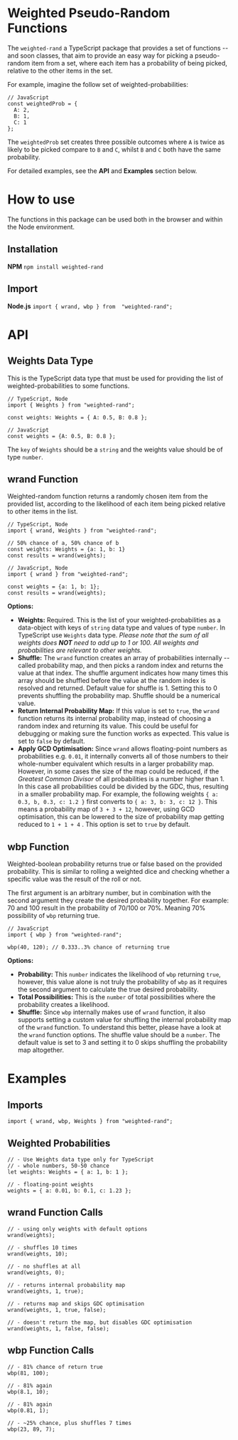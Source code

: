 # Weighted Pseudo-Random Functions

The `weighted-rand` a TypeScript package that provides a set of functions -- and soon classes, that aim to provide an easy way for picking a pseudo-random item from a set, where each item has a probability of being picked, relative to the other items in the set.

For example, imagine the follow set of weighted-probabilities:

```
// JavaScript
const weightedProb = {
  A: 2,
  B: 1,
  C: 1
};
```

The `weightedProb` set creates three possible outcomes where `A` is twice as likely to be picked compare to `B` and `C`, whilst `B` and `C` both have the same probability.

For detailed examples, see the **API** and **Examples** section below.

# How to use

The functions in this package can be used both in the browser and within the Node environment.

## Installation

**NPM**
`npm install weighted-rand`

## Import

**Node.js**
`import { wrand, wbp } from  "weighted-rand";`

# API

## Weights Data Type

This is the TypeScript data type that must be used for providing the list of weighted-probabilities to some functions.

```
// TypeScript, Node
import { Weights } from "weighted-rand";

const weights: Weights = { A: 0.5, B: 0.8 };

// JavaScript
const weights = {A: 0.5, B: 0.8 };
```

The `key` of `Weights` should be a `string` and the weights value should be of type `number`.

## wrand Function

Weighted-random function returns a randomly chosen item from the provided list, according to the likelihood of each item being picked relative to other items in the list.

```
// TypeScript, Node
import { wrand, Weights } from "weighted-rand";

// 50% chance of a, 50% chance of b
const weights: Weights = {a: 1, b: 1}
const results = wrand(weights);

// JavaScript, Node
import { wrand } from "weighted-rand";

const weights = {a: 1, b: 1};
const results = wrand(weights);
```

**Options:**

- **Weights:** Required. This is the list of your weighted-probabilities as a data-object with keys of `string` data type and values of type `number`. In TypeScript use `Weights` data type. _Please note that the sum of all weights does **NOT** need to add up to 1 or 100. All weights and probabilities are relevant to other weights._
- **Shuffle:** The `wrand` function creates an array of probabilities internally -- called probability map, and then picks a random index and returns the value at that index. The shuffle argument indicates how many times this array should be shuffled before the value at the random index is resolved and returned. Default value for shuffle is 1. Setting this to 0 prevents shuffling the probability map. Shuffle should be a numerical value.
- **Return Internal Probability Map:** If this value is set to `true`, the `wrand` function returns its internal probability map, instead of choosing a random index and returning its value. This could be useful for debugging or making sure the function works as expected. This value is set to `false` by default.
- **Apply GCD Optimisation:** Since `wrand` allows floating-point numbers as probabilities e.g. `0.01`, it internally converts all of those numbers to their whole-number equivalent which results in a larger probability map. However, in some cases the size of the map could be reduced, if the _Greatest Common Divisor_ of all probabilities is a number higher than 1. In this case all probabilities could be divided by the GDC, thus, resulting in a smaller probability map. For example, the following weights `{ a: 0.3, b, 0.3, c: 1.2 }` first converts to `{ a: 3, b: 3, c: 12 }`. This means a probability map of `3 + 3 + 12`, however, using GCD optimisation, this can be lowered to the size of probability map getting reduced to `1 + 1 + 4` . This option is set to `true` by default.

## wbp Function

Weighted-boolean probability returns true or false based on the provided probability. This is similar to rolling a weighted dice and checking whether a specific value was the result of the roll or not.

The first argument is an arbitrary number, but in combination with the second argument they create the desired probability together. For example: 70 and 100 result in the probability of 70/100 or 70%. Meaning 70% possibility of `wbp` returning true.

```
// JavaScript
import { wbp } from "weighted-rand";

wbp(40, 120); // 0.333..3% chance of returning true
```

**Options:**

- **Probability:** This `number` indicates the likelihood of `wbp` returning `true`, however, this value alone is not truly the probability of `wbp` as it requires the second argument to calculate the true desired probability.
- **Total Possibilities:** This is the `number` of total possibilities where the probability creates a likelihood.
- **Shuffle:** Since `wbp` internally makes use of `wrand` function, it also supports setting a custom value for shuffling the internal probability map of the `wrand` function. To understand this better, please have a look at the `wrand` function options. The shuffle value should be a `number`. The default value is set to 3 and setting it to 0 skips shuffling the probability map altogether.

# Examples

## Imports

```
import { wrand, wbp, Weights } from "weighted-rand";
```

## Weighted Probabilities

```
// - Use Weights data type only for TypeScript
// - whole numbers, 50-50 chance
let weights: Weights = { a: 1, b: 1 };

// - floating-point weights
weights = { a: 0.01, b: 0.1, c: 1.23 };
```

## wrand Function Calls

```
// - using only weights with default options
wrand(weights);

// - shuffles 10 times
wrand(weights, 10);

// - no shuffles at all
wrand(weights, 0);

// - returns internal probability map
wrand(weights, 1, true);

// - returns map and skips GDC optimisation
wrand(weights, 1, true, false);

// - doesn't return the map, but disables GDC optimisation
wrand(weights, 1, false, false);
```

## wbp Function Calls

```
// - 81% chance of return true
wbp(81, 100);

// - 81% again
wbp(8.1, 10);

// - 81% again
wbp(0.81, 1);

// - ~25% chance, plus shuffles 7 times
wbp(23, 89, 7);
```
